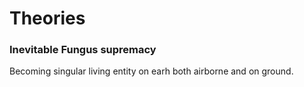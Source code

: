 # Theories

### Inevitable Fungus supremacy
Becoming singular living entity on earh both airborne and on ground.
